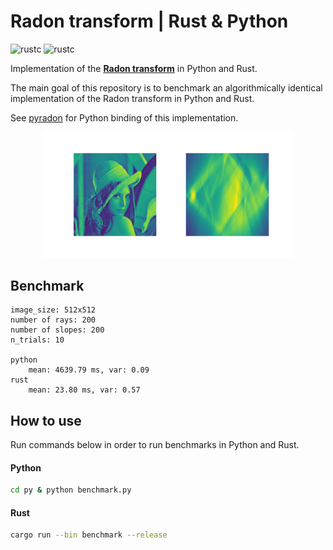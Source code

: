 # **Radon transform** | Rust & Python
![rustc](https://img.shields.io/badge/rustc-1.61.0-important)
![rustc](https://img.shields.io/badge/python-3.9-normal)  

Implementation of the **[Radon transform](https://backend.orbit.dtu.dk/ws/portalfiles/portal/5529668/Binder1.pdf)** in Python and Rust.

The main goal of this repository is to benchmark an algorithmically identical implementation of the Radon transform in Python and Rust.

See [pyradon](https://github.com/alelouis/pyradon) for Python binding of this implementation.

<p align="center">
  <img width="80%" src="./figures/radon_transform.png" alt="animated" />
</p>

## **Benchmark**

```
image_size: 512x512
number of rays: 200
number of slopes: 200
n_trials: 10

python
    mean: 4639.79 ms, var: 0.09
rust
    mean: 23.80 ms, var: 0.57
```

## **How to use**
Run commands below in order to run benchmarks in Python and Rust.
#### Python
```bash
cd py & python benchmark.py
```

#### Rust
```bash
cargo run --bin benchmark --release
```